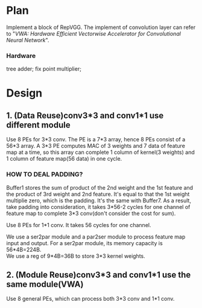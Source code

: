 # Plan
Implement a block of RepVGG. The implement of convolution layer can refer to "*VWA: Hardware Efficient Vectorwise Accelerator for Convolutional Neural Network*".  
### Hardware  
tree adder; fix point multiplier;  

# Design
## 1. (Data Reuse)conv3\*3 and conv1\*1 use different module 
Use 8 PEs for 3\*3 conv. The PE is a 7\*3 array, hence 8 PEs consist of a 56\*3 array. A 3\*3 PE computes MAC of 3 weights and 7 data of feature map at a time, so this array can complete 1 column of kernel(3 weights) and 1 column of feature map(56 data) in one cycle.  
### HOW TO DEAL PADDING?  
Buffer1 stores the sum of product of the 2nd weight and the 1st feature and the product of 3rd weight and 2nd feature. It's equal to that the 1st weight multiplie zero, which is the padding. It's the same with Buffer7. 
As a result, take padding into consideration, it takes 3\*56-2 cycles for one channel of feature map to complete 3\*3 conv(don't consider the cost for sum).  

Use 8 PEs for 1*1 conv. It takes 56 cycles for one channel.  

We use a ser2par module and a par2ser module to process feature map input and output. For a ser2par module, its memory capacity is 56\*4B=224B.   
We use a reg of 9\*4B=36B to store 3\*3 kernel weights.  

## 2. (Module Reuse)conv3\*3 and conv1*1 use the same module(VWA) 
Use 8 general PEs, which can process both 3\*3 conv and 1\*1 conv.  


